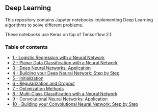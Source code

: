 ## Deep Learning

This repository contains Jupyter notebooks implementing Deep Learning algorithms to solve different problems. 

These notebooks use Keras on top of Tensorflow 2.1. 

### Table of contents

* [1 - Logistic Regression with a Neural Network](https://github.com/bmarroc/deep-learning/blob/bdb5dc360bb574f585677830b37a944bcce1fb89/1/dl_1.ipynb)
* [2 - Planar Data Classification with a Neural Network](https://github.com/bmarroc/deep-learning/blob/bdb5dc360bb574f585677830b37a944bcce1fb89/2/dl_2.ipynb)
* [3 - Deep Neural Networks: Application](https://github.com/bmarroc/deep-learning/blob/bdb5dc360bb574f585677830b37a944bcce1fb89/3/dl_3.ipynb)
* [4 - Building your Deep Neural Network: Step by Step](https://github.com/bmarroc/deep-learning/blob/bdb5dc360bb574f585677830b37a944bcce1fb89/4/dl_4.ipynb)
* [5 - Initialization](https://github.com/bmarroc/deep-learning/blob/bdb5dc360bb574f585677830b37a944bcce1fb89/5/dl_5.ipynb)
* [6 - Regularization and Dropout](https://github.com/bmarroc/deep-learning/blob/bdb5dc360bb574f585677830b37a944bcce1fb89/6/dl_6.ipynb)
* [7 - Optimization Methods](https://github.com/bmarroc/deep-learning/blob/bdb5dc360bb574f585677830b37a944bcce1fb89/7/dl_7.ipynb)
* [8 - Multi-Class Classification with a Neural Network](https://github.com/bmarroc/deep-learning/blob/bdb5dc360bb574f585677830b37a944bcce1fb89/8/dl_8.ipynb)
* [9 - Convolutional Neural Networks: Application](https://github.com/bmarroc/deep-learning/blob/bdb5dc360bb574f585677830b37a944bcce1fb89/9/dl_9.ipynb)
* [10 - Building your Convolutional Neural Network: Step by Step](https://github.com/bmarroc/deep-learning/blob/bdb5dc360bb574f585677830b37a944bcce1fb89/10/dl_10.ipynb)












